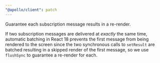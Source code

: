 ```yaml
---
"@apollo/client": patch
---
```


Guarantee each subscription message results in a re-render.

If two subscription messages are delivered at _exactly_ the same time, automatic batching in React 18 prevents the first message from being rendered to the screen since the two synchronous calls to `setResult` are batched resulting in a skipped render of the first message, so we use `flushSync` to guarantee a re-render for each.
